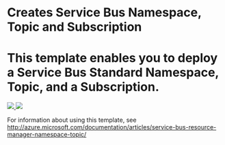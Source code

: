 # Creates Service Bus Namespace, Topic and Subscription
# This template enables you to deploy a Service Bus Standard Namespace, Topic, and a Subscription.
<a href="https://portal.azure.com/#create/Microsoft.Template/uri/https%3A%2F%2Fraw.githubusercontent.com%2FAzure%2Fazure-quickstart-templates%2Fmaster%2F101-servicebus-topic-subscription%2Fazuredeploy.json" target="_blank">
    <img src="http://azuredeploy.net/deploybutton.png"/>
</a>

<a href="http://armviz.io/#/?load=https%3A%2F%2Fraw.githubusercontent.com%2FAzure%2Fazure-quickstart-templates%2Fmaster%2F101-servicebus-topic-subscription%2Fazuredeploy.json" target="_blank">
    <img src="http://armviz.io/visualizebutton.png"/>
</a>

For information about using this template, see http://azure.microsoft.com/documentation/articles/service-bus-resource-manager-namespace-topic/